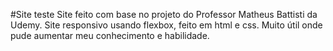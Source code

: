 #Site teste
Site feito com base no projeto do Professor Matheus Battisti da Udemy. Site responsivo usando flexbox, feito em html e css.
Muito útil onde pude aumentar meu conhecimento e habilidade.
